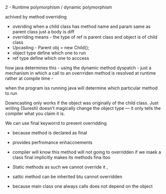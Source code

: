 2 - Runtime polymorphism / dynamic polymorphism

achived by method overriding

- overiding when a child class has method name and param same as parent class just a body is diff
- overriding means - the type of ref is parent class and object is of child class 
- Upcasting - Parent obj = new Child();
 - object type define which one to run
 - ref type define which one to acccess


how java determines this - 
using the dynamic method dyspatch - 
just a mechanism in which a call to an overrriden method is resolved at runtime rather at compile time - 

when the program iss running java will determine which particular method to run


Downcasting only works if the object was originally of the child class.
Just writing (Suresh) doesn’t magically change the object type — it only tells the compiler what you claim it is.


We can use final keyworrd to prevent overridding
- because method is declared as final
- provides perfromance enhaccnements
- compiler will know this method will not going to overridden
if we maek a class final implicitly makes its methods fina ltoo

- Static methods as such we cannot override it ,
- sattic method can be inherited btu cannot overridden
- because main class one always calls does not depend on the object